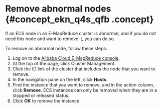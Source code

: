 # Remove abnormal nodes {#concept_ekn_q4s_qfb .concept}

If an ECS node in an E-MapReduce cluster is abnormal, and if you do not need this node and want to remove it, you can do so.

To remove an abnormal node, follow these steps:

1.  Log on to the [Alibaba Cloud E-MapReduce console](https://partners-intl.console.aliyun.com/#/emr).
2.  At the top of the page, click Cluster Management.
3.  Click the ID link of the cluster that includes the node that you want to remove.
4.  In the navigation pane on the left, click **Hosts**.
5.  Find the instance that you want to remove, and in the action column, click **Remove**. ECS instances can only be removed when they are in a stopped or released status.
6.  Click **OK** to remove the instance.

